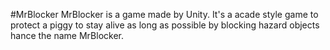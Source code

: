 #MrBlocker
MrBlocker is a game made by Unity. It's a acade style game to protect a piggy to stay alive as long as possible by blocking hazard objects hance the name MrBlocker.
